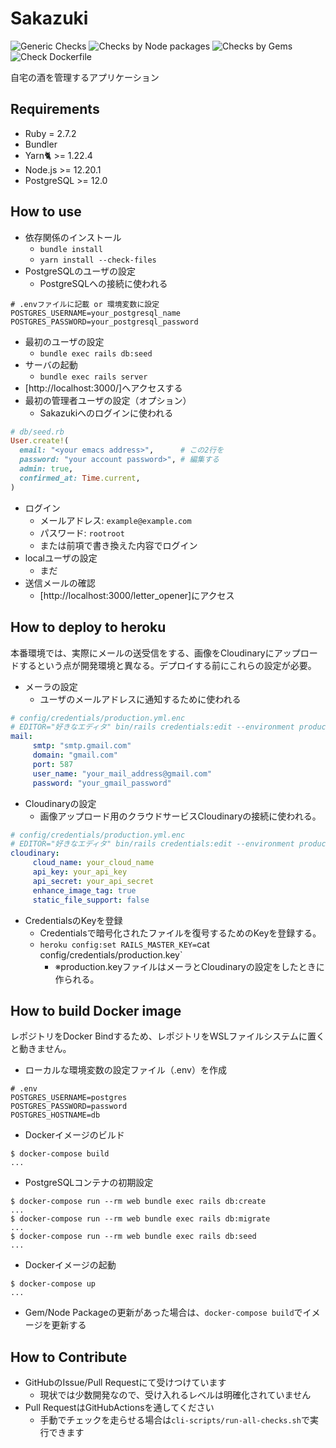 # Sakazuki

![Generic Checks](https://github.com/momocus/sakazuki/workflows/Generic%20Checks/badge.svg)
![Checks by Node packages](https://github.com/momocus/sakazuki/workflows/Checks%20by%20Node%20packages/badge.svg)
![Checks by Gems](https://github.com/momocus/sakazuki/workflows/Checks%20by%20Gems/badge.svg)
![Check Dockerfile](https://github.com/momocus/sakazuki/workflows/Check%20Dockerfile/badge.svg)

自宅の酒を管理するアプリケーション

## Requirements

- Ruby = 2.7.2
- Bundler
- Yarn🐈 >= 1.22.4
- Node.js >= 12.20.1
- PostgreSQL >= 12.0

## How to use

- 依存関係のインストール
  - `bundle install`
  - `yarn install --check-files`
- PostgreSQLのユーザの設定
  - PostgreSQLへの接続に使われる

```shell
# .envファイルに記載 or 環境変数に設定
POSTGRES_USERNAME=your_postgresql_name
POSTGRES_PASSWORD=your_postgresql_password
```

- 最初のユーザの設定
  - `bundle exec rails db:seed`
- サーバの起動
  - `bundle exec rails server`
- [http://localhost:3000/]へアクセスする
- 最初の管理者ユーザの設定（オプション）
  - Sakazukiへのログインに使われる

```ruby
# db/seed.rb
User.create!(
  email: "<your emacs address>",      # この2行を
  password: "your account password>", # 編集する
  admin: true,
  confirmed_at: Time.current,
)
```

- ログイン
  - メールアドレス: `example@example.com`
  - パスワード: `rootroot`
  - または前項で書き換えた内容でログイン
- localユーザの設定
  - まだ
- 送信メールの確認
  - [http://localhost:3000/letter_opener]にアクセス

## How to deploy to heroku

本番環境では、実際にメールの送受信をする、画像をCloudinaryにアップロードするという点が開発環境と異なる。デプロイする前にこれらの設定が必要。

- メーラの設定
  - ユーザのメールアドレスに通知するために使われる

```yaml
# config/credentials/production.yml.enc
# EDITOR="好きなエディタ" bin/rails credentials:edit --environment production にて開く
mail:
     smtp: "smtp.gmail.com"
     domain: "gmail.com"
     port: 587
     user_name: "your_mail_address@gmail.com"
     password: "your_gmail_password"
```

- Cloudinaryの設定
  - 画像アップロード用のクラウドサービスCloudinaryの接続に使われる。

```yaml
# config/credentials/production.yml.enc
# EDITOR="好きなエディタ" bin/rails credentials:edit --environment production にて開く
cloudinary:
     cloud_name: your_cloud_name
     api_key: your_api_key
     api_secret: your_api_secret
     enhance_image_tag: true
     static_file_support: false
```

- CredentialsのKeyを登録
  - Credentialsで暗号化されたファイルを復号するためのKeyを登録する。
  - `heroku config:set RAILS_MASTER_KEY=`cat config/credentials/production.key`
    - ※production.keyファイルはメーラとCloudinaryの設定をしたときに作られる。

## How to build Docker image

レポジトリをDocker Bindするため、レポジトリをWSLファイルシステムに置くと動きません。

- ローカルな環境変数の設定ファイル（.env）を作成

```shell
# .env
POSTGRES_USERNAME=postgres
POSTGRES_PASSWORD=password
POSTGRES_HOSTNAME=db
```

- Dockerイメージのビルド

```console
$ docker-compose build
...
```

- PostgreSQLコンテナの初期設定

```console
$ docker-compose run --rm web bundle exec rails db:create
...
$ docker-compose run --rm web bundle exec rails db:migrate
...
$ docker-compose run --rm web bundle exec rails db:seed
...
```

- Dockerイメージの起動

```console
$ docker-compose up
...
```

- Gem/Node Packageの更新があった場合は、`docker-compose build`でイメージを更新する

## How to Contribute

- GitHubのIssue/Pull Requestにて受けつけています
  - 現状では少数開発なので、受け入れるレベルは明確化されていません
- Pull RequestはGitHubActionsを通してください
  - 手動でチェックを走らせる場合は`cli-scripts/run-all-checks.sh`で実行できます
